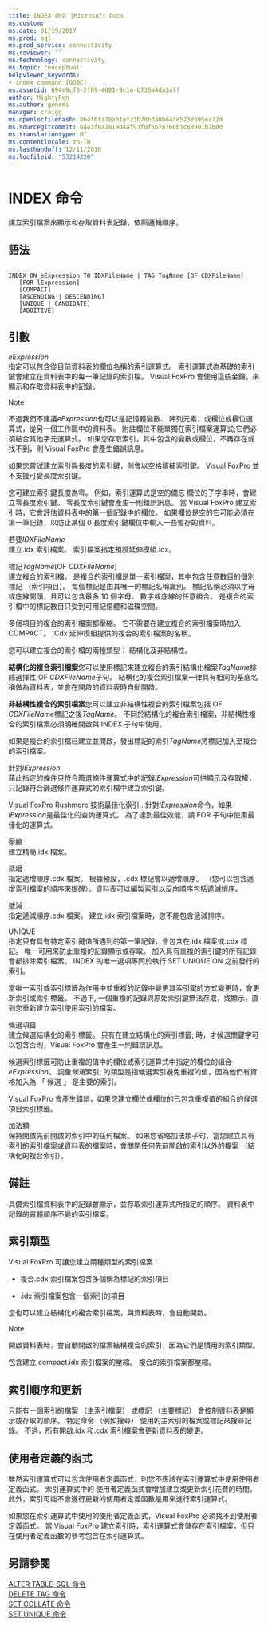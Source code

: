 ```yaml
---
title: INDEX 命令 |Microsoft Docs
ms.custom: ''
ms.date: 01/19/2017
ms.prod: sql
ms.prod_service: connectivity
ms.reviewer: ''
ms.technology: connectivity
ms.topic: conceptual
helpviewer_keywords:
- index command [ODBC]
ms.assetid: 694e8cf5-2f69-4001-9c1e-b735a4da3aff
author: MightyPen
ms.author: genemi
manager: craigg
ms.openlocfilehash: 864f6fa78ab1ef23b7db3a0be4c85738b95ea72d
ms.sourcegitcommit: 6443f9a281904af93f0f5b78760b1c68901b7b8d
ms.translationtype: MT
ms.contentlocale: zh-TW
ms.lasthandoff: 12/11/2018
ms.locfileid: "53214220"
---
```

# <a name="index-command"></a>INDEX 命令
建立索引檔案來顯示和存取資料表記錄，依照邏輯順序。  
  
## <a name="syntax"></a>語法  
  
```  
  
INDEX ON eExpression TO IDXFileName | TAG TagName [OF CDXFileName]  
   [FOR lExpression]  
   [COMPACT]  
   [ASCENDING | DESCENDING]  
   [UNIQUE | CANDIDATE]  
   [ADDITIVE]  
```  
  
## <a name="arguments"></a>引數  
 *eExpression*  
 指定可以包含從目前資料表的欄位名稱的索引運算式。 索引運算式為基礎的索引鍵會建立在資料表中的每一筆記錄的索引檔。 Visual FoxPro 會使用這些金鑰，來顯示和存取資料表中的記錄。  
  
> [!NOTE]  
>  不過我們不建議*eExpression*也可以是記憶體變數、 陣列元素，或欄位或欄位運算式，從另一個工作區中的資料表。 附註欄位不能單獨在索引檔案運算式;它們必須結合其他字元運算式。 如果您存取索引，其中包含的變數或欄位，不再存在或找不到，則 Visual FoxPro 會產生錯誤訊息。  
  
 如果您嘗試建立索引與長度的索引鍵，則會以空格填補索引鍵。 Visual FoxPro 並不支援可變長度索引鍵。  
  
 您可建立索引鍵長度為零。 例如，索引運算式是空的備忘 欄位的子字串時，會建立零長度索引鍵。 零長度索引鍵會產生一則錯誤訊息。 當 Visual FoxPro 建立索引時，它會評估資料表中的第一個記錄中的欄位。 如果欄位是空的它可能必須在第一筆記錄，以防止某個 0 長度索引鍵欄位中輸入一些暫存的資料。  
  
 若要*IDXFileName*  
 建立.idx 索引檔案。 索引檔案指定預設延伸模組.idx。  
  
 標記*TagName*[OF *CDXFileName*]  
 建立複合的索引檔。 是複合的索引檔是單一索引檔案，其中包含任意數目的個別標記 （索引項目）。 每個標記是由其唯一的標記名稱識別。 標記名稱必須以字母或底線開頭，且可以包含最多 10 個字母、 數字或底線的任意組合。 是複合的索引檔中的標記數目只受到可用記憶體和磁碟空間。  
  
 多個項目的複合的索引檔案都壓縮。 它不需要在建立複合的索引檔案時加入 COMPACT。 .Cdx 延伸模組提供的複合的索引檔案的名稱。  
  
 您可以建立複合的索引檔的兩種類型： 結構化及非結構性。  
  
 **結構化的複合索引檔案**您可以使用標記來建立複合的索引結構化檔案*TagName*排除選擇性 OF *CDXFileName*子句。 結構化的複合索引檔案一律具有相同的基底名稱做為資料表，並會在開啟的資料表時自動開啟。  
  
 **非結構性複合的索引檔案**您可以建立非結構性複合的索引檔案包括 OF *CDXFileName*標記之後*TagName*。 不同於結構化的複合索引檔案，非結構性複合的索引檔案必須明確開啟與 INDEX 子句中使用。  
  
 如果是複合的索引檔已建立並開啟，發出標記的索引*TagName*將標記加入至複合的索引檔案。  
  
 針對*lExpression*  
 藉此指定的條件只符合篩選條件運算式中的記錄*lExpression*可供顯示及存取權，只記錄符合篩選條件運算式的索引檔中建立索引鍵。  
  
 Visual FoxPro Rushmore 技術最佳化索引...針對*lExpression*命令，如果*lExpression*是最佳化的查詢運算式。 為了達到最佳效能，請 FOR 子句中使用最佳化的運算式。  
  
 壓縮  
 建立精簡.idx 檔案。  
  
 遞增  
 指定遞增順序.cdx 檔案。 根據預設，.cdx 標記會以遞增順序。 （您可以包含遞增索引檔案的順序來提醒）。資料表可以編製索引以反向順序包括遞減排序。  
  
 遞減  
 指定遞減順序.cdx 檔案。 建立.idx 索引檔案時，您不能包含遞減排序。  
  
 UNIQUE  
 指定只有具有特定索引鍵值所遇到的第一筆記錄，會包含在.idx 檔案或.cdx 標記。 唯一可用來防止重複的記錄顯示或存取。 加入具有重複的索引鍵的所有記錄會都排除索引檔案。 INDEX 的唯一選項等同於執行 SET UNIQUE ON 之前發行的索引。  
  
 當唯一索引或索引標籤為作用中並重複的記錄中變更其索引鍵的方式變更時，會更新索引或索引標籤。 不過下, 一個重複的記錄與原始索引鍵無法存取，或顯示，直到您重新建立索引使用索引的檔案。  
  
 候選項目  
 建立候選結構化的索引標籤。 只有在建立結構化的索引標籤; 時，才候選關鍵字可以包含否則，Visual FoxPro 會產生一則錯誤訊息。  
  
 候選索引標籤可防止重複的值中的欄位或索引運算式中指定的欄位的組合*eExpression*。 詞彙*候選*索引; 的類型是指候選索引避免重複的值，因為他們有資格加入為 「 候選 」 是主要的索引。  
  
 Visual FoxPro 會產生錯誤，如果您建立欄位或欄位的已包含重複值的組合的候選項目索引標籤。  
  
 加法類  
 保持開啟先前開啟的索引中的任何檔案。 如果您省略加法類子句，當您建立具有索引的索引檔案或資料表的檔案時，會關閉任何先前開啟的索引以外的檔案 （結構化的複合索引）。  
  
## <a name="remarks"></a>備註  
 具備索引檔資料表中的記錄會顯示，並存取索引運算式所指定的順序。 資料表中記錄的實體順序不變的索引檔案。  
  
## <a name="index-types"></a>索引類型  
 Visual FoxPro 可讓您建立兩種類型的索引檔案：  
  
-   複合.cdx 索引檔案包含多個稱為標記的索引項目  
  
-   .idx 索引檔案包含一個索引的項目  
  
 您也可以建立結構化的複合索引檔案，與資料表時，會自動開啟。  
  
> [!NOTE]  
>  開啟資料表時，會自動開啟的檔案結構複合的索引，因為它們是慣用的索引類型。  
  
 包含建立 compact.idx 索引檔案的壓縮。 複合的索引檔案都壓縮。  
  
## <a name="index-order-and-updating"></a>索引順序和更新  
 只能有一個索引的檔案 （主索引檔案） 或標記 （主要標記） 會控制資料表是顯示或存取的順序。 特定命令 （例如搜尋） 使用的主索引的檔案或標記來搜尋記錄。 不過，所有開啟.idx 和.cdx 索引檔案會更新資料表的變更。  
  
## <a name="user-defined-functions"></a>使用者定義的函式  
 雖然索引運算式可以包含使用者定義函式，則您不應該在索引運算式中使用使用者定義函式。 索引運算式中的 使用者定義函式會增加建立或更新索引花費的時間。 此外，索引可能不會進行更新的使用者定義函數是用來進行索引運算式。  
  
 如果您在索引運算式中使用的使用者定義函式，Visual FoxPro 必須找不到使用者定義函式。 當 Visual FoxPro 建立索引時，索引運算式會儲存在索引檔案，但只在使用者定義函數的參考包含在索引運算式。  
  
## <a name="see-also"></a>另請參閱  
 [ALTER TABLE-SQL 命令](../../odbc/microsoft/alter-table-sql-command.md)   
 [DELETE TAG 命令](../../odbc/microsoft/delete-tag-command.md)   
 [SET COLLATE 命令](../../odbc/microsoft/set-collate-command.md)   
 [SET UNIQUE 命令](../../odbc/microsoft/set-unique-command.md)
